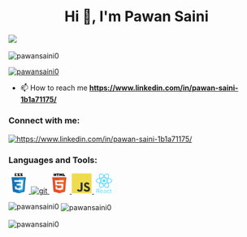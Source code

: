 <h1 align="center">Hi 👋, I'm Pawan Saini</h1>

<img style="margin:auto" src="https://media3.giphy.com/media/qgQUggAC3Pfv687qPC/giphy.gif?cid=790b76111cd7ca1a13b1f3815ff670a61e4d015fc29e08f4&rid=giphy.gif&ct=g" />

<p align="left"> <img src="https://komarev.com/ghpvc/?username=pawansaini0&label=Profile%20views&color=0e75b6&style=flat" alt="pawansaini0" /> </p>

<p align="left"> <a href="https://github.com/ryo-ma/github-profile-trophy"><img src="https://github-profile-trophy.vercel.app/?username=pawansaini0" alt="pawansaini0" /></a> </p>

- 📫 How to reach me **https://www.linkedin.com/in/pawan-saini-1b1a71175/**

<h3 align="left">Connect with me:</h3>
<p align="left">
<a href="https://linkedin.com/in/https://www.linkedin.com/in/pawan-saini-1b1a71175/" target="blank"><img align="center" src="https://raw.githubusercontent.com/rahuldkjain/github-profile-readme-generator/master/src/images/icons/Social/linked-in-alt.svg" alt="https://www.linkedin.com/in/pawan-saini-1b1a71175/" height="30" width="40" /></a>
</p>

<h3 align="left">Languages and Tools:</h3>
<p align="left"> <a href="https://www.w3schools.com/css/" target="_blank" rel="noreferrer"> <img src="https://raw.githubusercontent.com/devicons/devicon/master/icons/css3/css3-original-wordmark.svg" alt="css3" width="40" height="40"/> </a> <a href="https://git-scm.com/" target="_blank" rel="noreferrer"> <img src="https://www.vectorlogo.zone/logos/git-scm/git-scm-icon.svg" alt="git" width="40" height="40"/> </a> <a href="https://www.w3.org/html/" target="_blank" rel="noreferrer"> <img src="https://raw.githubusercontent.com/devicons/devicon/master/icons/html5/html5-original-wordmark.svg" alt="html5" width="40" height="40"/> </a> <a href="https://developer.mozilla.org/en-US/docs/Web/JavaScript" target="_blank" rel="noreferrer"> <img src="https://raw.githubusercontent.com/devicons/devicon/master/icons/javascript/javascript-original.svg" alt="javascript" width="40" height="40"/> </a> <a href="https://reactjs.org/" target="_blank" rel="noreferrer"> <img src="https://raw.githubusercontent.com/devicons/devicon/master/icons/react/react-original-wordmark.svg" alt="react" width="40" height="40"/> </a> </p>

<p><img align="left" src="https://github-readme-stats.vercel.app/api/top-langs?username=pawansaini0&show_icons=true&locale=en&layout=compact" alt="pawansaini0" /></p>

<p>&nbsp;<img align="center" src="https://github-readme-stats.vercel.app/api?username=pawansaini0&show_icons=true&locale=en" alt="pawansaini0" /></p>

<p><img align="center" src="https://github-readme-streak-stats.herokuapp.com/?user=pawansaini0&" alt="pawansaini0" /></p>
